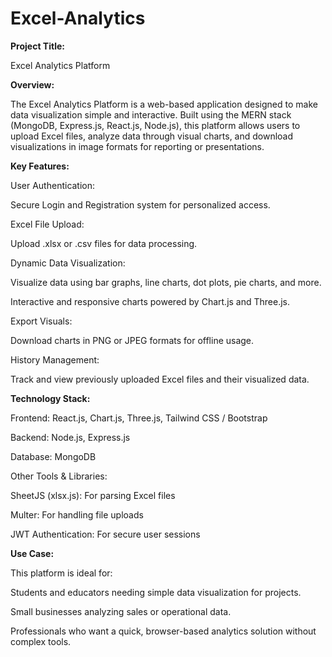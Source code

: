 # Excel-Analytics


**Project Title:**

Excel Analytics Platform

**Overview:**

The Excel Analytics Platform is a web-based application designed to make data visualization simple and interactive. Built using the MERN stack (MongoDB, Express.js, React.js, Node.js), this platform allows users to upload Excel files, analyze data through visual charts, and download visualizations in image formats for reporting or presentations.

**Key Features:**

User Authentication:

Secure Login and Registration system for personalized access.

Excel File Upload:

Upload .xlsx or .csv files for data processing.

Dynamic Data Visualization:

Visualize data using bar graphs, line charts, dot plots, pie charts, and more.

Interactive and responsive charts powered by Chart.js and Three.js.

Export Visuals:

Download charts in PNG or JPEG formats for offline usage.

History Management:

Track and view previously uploaded Excel files and their visualized data.

**Technology Stack:**

Frontend: React.js, Chart.js, Three.js, Tailwind CSS / Bootstrap

Backend: Node.js, Express.js

Database: MongoDB

Other Tools & Libraries:

SheetJS (xlsx.js): For parsing Excel files

Multer: For handling file uploads

JWT Authentication: For secure user sessions

**Use Case:**

This platform is ideal for:

Students and educators needing simple data visualization for projects.

Small businesses analyzing sales or operational data.

Professionals who want a quick, browser-based analytics solution without complex tools.

